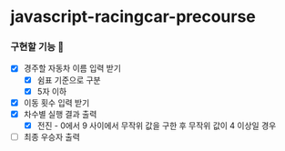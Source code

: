 # javascript-racingcar-precourse

### 구현할 기능 🚗

- [x] 경주할 자동차 이름 입력 받기
    - [x] 쉼표 기준으로 구분
    - [x] 5자 이하
- [x] 이동 횟수 입력 받기
- [x] 차수별 실행 결과 출력
    - [x] 전진 - 0에서 9 사이에서 무작위 값을 구한 후 무작위 값이 4 이상일 경우
- [ ] 최종 우승자 출력